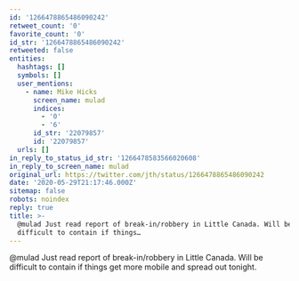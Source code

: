 ```yaml
---
id: '1266478865486090242'
retweet_count: '0'
favorite_count: '0'
id_str: '1266478865486090242'
retweeted: false
entities:
  hashtags: []
  symbols: []
  user_mentions:
    - name: Mike Hicks
      screen_name: mulad
      indices:
        - '0'
        - '6'
      id_str: '22079857'
      id: '22079857'
  urls: []
in_reply_to_status_id_str: '1266478583566020608'
in_reply_to_screen_name: mulad
original_url: https://twitter.com/jth/status/1266478865486090242
date: '2020-05-29T21:17:46.000Z'
sitemap: false
robots: noindex
reply: true
title: >-
  @mulad Just read report of break-in/robbery in Little Canada. Will be
  difficult to contain if things…
---
```


@mulad Just read report of break-in/robbery in Little Canada. Will be difficult to contain if things get more mobile and spread out tonight.